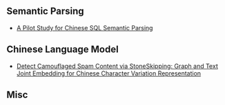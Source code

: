 ## Semantic Parsing

* [A Pilot Study for Chinese SQL Semantic Parsing](https://frcchang.github.io/pub/emnlp2019.2.pdf)

## Chinese Language Model

* [Detect Camouflaged Spam Content via StoneSkipping: Graph and Text Joint Embedding for Chinese Character Variation Representation](https://arxiv.org/abs/1908.11561)

## Misc
